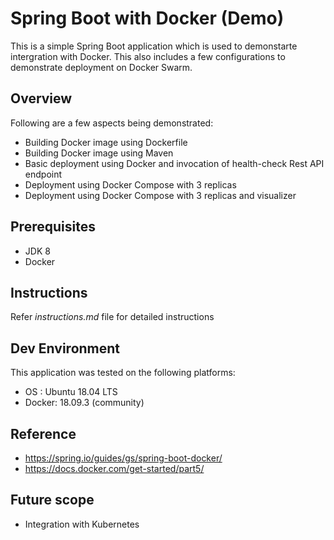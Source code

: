 # Spring Boot with Docker (Demo)

This is a simple Spring Boot application which is used to demonstarte intergration with Docker. This also includes a few configurations to demonstrate deployment on Docker Swarm. 

## Overview

Following are a few aspects being demonstrated:

- Building Docker image using Dockerfile
- Building Docker image using Maven
- Basic deployment using Docker and invocation of health-check Rest API endpoint 
- Deployment using Docker Compose with 3 replicas
- Deployment using Docker Compose with 3 replicas and visualizer

## Prerequisites
- JDK 8
- Docker

## Instructions

Refer _instructions.md_ file for detailed instructions

## Dev Environment
This application was tested on the following platforms:

- OS : Ubuntu 18.04 LTS
- Docker: 18.09.3 (community)

## Reference

- https://spring.io/guides/gs/spring-boot-docker/
- https://docs.docker.com/get-started/part5/


## Future scope
- Integration with Kubernetes


